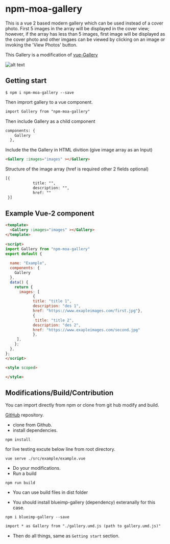 npm-moa-gallery
==========

This is a vue 2 based modern gallery which can be used instead of a cover photo. First 5 images in the array will be displayed in the cover view; however, if the array has less than 5 images, first image will be displayed as the cover photo and other imgaes can be viewed by clicking on an image or invoking the 'View Photos' button.

This Gallery is a modification of [vue-Gallery](https://github.com/RobinCK/vue-gallery)


  <!-- * [Getting Started Guide](http://www.idangero.us/swiper/get-started/)
  * [API](http://www.idangero.us/swiper/api/)
  * [Demos](http://www.idangero.us/swiper/demos/)
  * [Forum](http://www.idangero.us/swiper/forum/) -->
  
![alt text](https://s3-us-west-2.amazonaws.com/moa-static-files/extra_images/Screenshot+from+2019-03-26+17-24-29.png)


## Getting start
```
$ npm i npm-moa-gallery --save
```

Then imprort gallery to a vue component.

```html
import Gallery from "npm-moa-gallery"
```

Then include Gallery as a child component

```html
components: {
    Gallery
  },
```

Include the the Gallery in HTML divition (give image array as an Input)

```html
<Gallery :images="images" ></Gallery>
```

Structure of the image array (href is required other 2 fields optional)

```html
[{
            title: "",
            description: "",
            href: ""
 }]
```

## Example Vue-2 component

```html
<template>
  <Gallery :images="images" ></Gallery>
</template>
  
<script>
import Gallery from "npm-moa-gallery"
export default {
  
  name: "Example",
  components: {
    Gallery
  },
  data() {
    return {
      images: [
            {
            title: "title 1",
            description: "des 1",
            href: "https://www.exapleimages.com/first.jpg"},
            {
             title: "title 2",
            description: "des 2",
            href: "https://www.exapleimages.com/second.jpg"
            },
     ],
    };
  },
};
</script>

<style scoped>

</style>
```
## Modifications/Build/Contribution

You can import directly from npm or clone from git hub modify and build.

[GitHub](https://github.com/amemFE/moa-gallery) repository.

* clone from Github.
* install dependencies.
 ```
 npm install
 ```
for live testing excute below line from root directory.

```
vue serve ./src/example/example.vue
```

* Do your modifications.
* Run a build 
```
npm run build
```
* You can use build files in dist folder

* You should install blueimp-gallery (dependency) exteranally for this case.

```
npm i blueimp-gallery --save
```
```html
import * as Gallery from "./gallery.umd.js (path to gallery.umd.js)"
```
* Then do all things, same as `Getting start` section.
